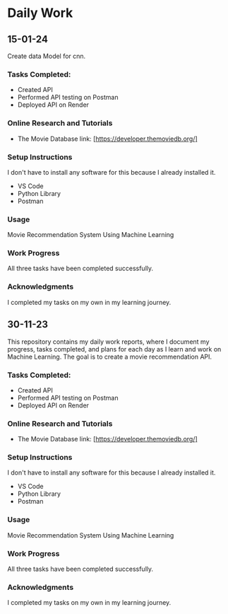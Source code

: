 # Daily Work
## 15-01-24
Create data Model for cnn.

### Tasks Completed:
* Created API
* Performed API testing on Postman
* Deployed API on Render

### Online Research and Tutorials
* The Movie Database link: [https://developer.themoviedb.org/]

### Setup Instructions
I don't have to install any software for this because I already installed it.
* VS Code
* Python Library
* Postman
  
### Usage
Movie Recommendation System Using Machine Learning

### Work Progress
All three tasks have been completed successfully.

### Acknowledgments
I completed my tasks on my own in my learning journey.
## 30-11-23
This repository contains my daily work reports, where I document my progress, tasks completed, and plans for each day as I learn and work on Machine Learning. The goal is to create a movie recommendation API.

### Tasks Completed:
* Created API
* Performed API testing on Postman
* Deployed API on Render

### Online Research and Tutorials
* The Movie Database link: [https://developer.themoviedb.org/]

### Setup Instructions
I don't have to install any software for this because I already installed it.
* VS Code
* Python Library
* Postman
  
### Usage
Movie Recommendation System Using Machine Learning

### Work Progress
All three tasks have been completed successfully.

### Acknowledgments
I completed my tasks on my own in my learning journey.
